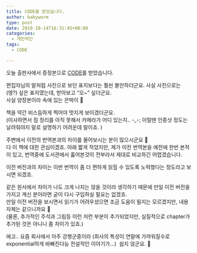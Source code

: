 ```yaml
---
title: CODE를 받았습니다.
author: babyworm
type: post
date: 2010-10-14T16:31:45+00:00
categories:
  - 개인적인
tags:
  - CODE

---
```

오늘 출판사에서 증정본으로 <a href="http://www.yes24.com/24/goods/4216805" target="_blank">CODE</a>를 받았습니다.

편집자님의 말처럼 사진으로 보던 표지보다는 훨씬 볼만하더군요. 사실 사진으로는 (엥?) 싶은 표지였는데, 받아보고 “오~” 싶더군요.<br>
사실 양장본이라 속에 있는 은박이 🙂

책을 약간 비스듬하게 찍어야 멋지게 보이겠더군요.<br>
(이사하면서 짐 정리를 아직 못해서 카메라가 어디 있는지.. -_-; 이럴땐 인증샷 정도는 날려줘야지 말로 설명하기 어려운데 말이죠. )

주변에서 이전의 번역본과의 차이를 물어보시는 분이 많으시군요 🙂<br>
다 이 책에 대한 관심이겠죠. 아래 짧게 적었지만, 제가 이전 번역본을 예전에 한번 본적이 있고, 번역중에 도서관에서 훓어본것이 전부라서 제대로 비교하긴 어렵겠습니다.

이전 버전과의 차이는 이번 번역이 좀 더 편하게 읽힐 수 있도록 노력했다는 정도라고 보시면 되겠죠.

같은 원서에서 차이가 나도 크게 나지는 않을 것이라 생각하기 때문에 만일 이전 버전을 가지고 계신 분이라면 굳이 다시 구입하실 필요는 없겠죠.<br>
만일 이전 버전을 보시면서 읽기가 어려우셨으면 조금 도움이 될지는 모르겠지만, 내용 자체는 같으니까요 🙂<br>
(물론, 추가적인 주석과 그림등 이런 저런 부분이 추가되었지만, 실질적으로 chapter가 추가된 것은 아니니 좀 차이가 있죠.)

에고.. 요즘 회사에서 아주 강행군중이라 (회사의 특성이 연말에 가까워질수로 exponential하게 바빠진다능 전설적인 이야기가…)  쉽지 않군요. 🙂
